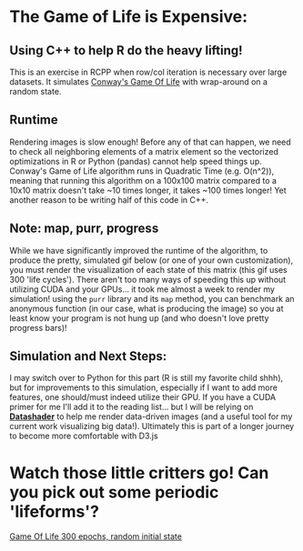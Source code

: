 # The Game of Life is Expensive: 
## Using C++ to help R do the heavy lifting!
This is an exercise in RCPP when row/col iteration is necessary over large datasets. It simulates [Conway's Game Of Life](https://en.wikipedia.org/wiki/Conway%27s_Game_of_Life) with wrap-around on a random state.
## Runtime
Rendering images is slow enough! Before any of that can happen, we need to check all neighboring elements of a matrix element so the vectorized optimizations in R or Python (pandas) cannot help speed things up. 
Conway's Game of Life algorithm runs in Quadratic Time (e.g. O(n^2)), meaning that running this algorithm on a 100x100 matrix compared to a 10x10 matrix doesn't take ~10 times longer, it takes ~100 times longer! Yet another reason to be writing half of this code in C++.

## Note: map, purr, progress
While we have significantly improved the runtime of the algorithm, to produce the pretty, simulated gif below (or one of your own customization), you must render the visualization of each state of this matrix (this gif uses 300 'life cycles'). There aren't too many ways of speeding this up without utilizing CUDA and your GPUs... it took me almost a week to render my simulation! using the ```purr``` library and its ```map``` method, you can benchmark an anonymous function (in our case, what is producing the image) so you at least know your program is not hung up (and who doesn't love pretty progress bars)!

## Simulation and Next Steps:
I may switch over to Python for this part (R is still my favorite child shhh), but for improvements to this simulation, especially if I want to add more features, one should/must indeed utilize their GPU. If you have a CUDA primer for me I'll add it to the reading list... but I will be relying on **[Datashader](https://datashader.org/index.html#topics)** to help me render data-driven images (and a useful tool for my current work visualizing big data!). Ultimately this is part of a longer journey to become more comfortable with D3.js

# Watch those little critters go! Can you pick out some periodic 'lifeforms'?
[Game Of Life 300 epochs, random initial state]()
